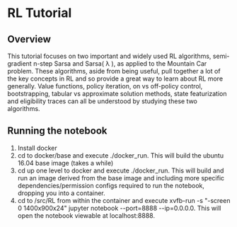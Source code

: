 # RL Tutorial

## Overview

This tutorial focuses on two important and widely used RL algorithms, semi-gradient n-step Sarsa and Sarsa( λ ), as applied to the Mountain Car problem. These algorithms, aside from being useful, pull together a lot of the key concepts in RL and so provide a great way to learn about RL more generally. Value functions, policy iteration, on vs off-policy control, bootstrapping, tabular vs approximate solution methods, state featurization and eligibility traces can all be understood by studying these two algorithms.

## Running the notebook

1. Install docker
2. cd to docker/base and execute ./docker_run. This will build the ubuntu 16.04 base image (takes a while)
3. cd up one level to docker and execute ./docker_run. This will build and run an image derived from the base image and including more specific dependencies/permission configs required to run the notebook, dropping you into a container.
4. cd to /src/RL from within the container and execute xvfb-run -s "-screen 0 1400x900x24" jupyter notebook --port=8888 --ip=0.0.0.0. This will open the notebook viewable at localhost:8888.
